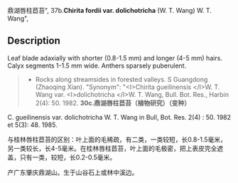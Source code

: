鼎湖唇柱苣苔",
37b.**Chirita fordii var. dolichotricha** (W. T. Wang) W. T. Wang",

## Description
Leaf blade adaxially with shorter (0.8-1.5 mm) and longer (4-5 mm) hairs. Calyx segments 1-1.5 mm wide. Anthers sparsely puberulent.

> * Rocks along streamsides in forested valleys. S Guangdong (Zhaoqing Xian).
  "Synonym": "&lt;I&gt;Chirita gueilinensis &lt;/I&gt;W. T. Wang var. &lt;I&gt;dolichotricha &lt;/I&gt;W. T. Wang, Bull. Bot. Res., Harbin 2(4): 50. 1982.
**30c.鼎湖唇柱苣苔（植物研究）（变种）**

C. gueilinensis var. dolichotricha W. T. Wang in Bull, Bot. Res. 2(4) : 50. 1982 et 5(3): 48. 1985.

与桂林唇柱苣苔的区别：叶上面的毛稀疏，有二类，一类较短，长0.8-1.5毫米，另一类较长，长4-5毫米。在桂林唇柱苣苔，叶上面的毛极密，把上表皮完全遮盖，只有一类，较短，长0.2-0.5毫米。

产广东肇庆鼎湖山。生于山谷石上或林中溪边。
